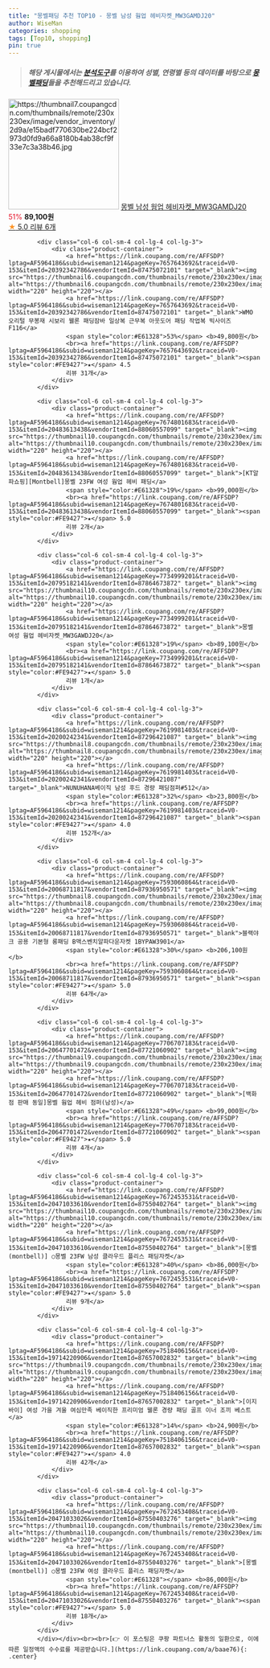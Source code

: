 ```yaml
---
title: "몽벨패딩 추천 TOP10 - 몽벨 남성 웜업 헤비자켓_MW3GAMDJ20"
author: WiseMan
categories: shopping
tags: [Top10, shopping]
pin: true
---
```


> ##### 해당 게시물에서는 [**분석도구**](https://itemscout.io/)를 이용하여 **성별**, **연령별** 등의 데이터를 바탕으로 [**몽벨패딩**](https://link.coupang.com/a/baae76)들을 추천해드리고 있습니다.
<div class="container"><div class="row">
            <div class="col-6 col-sm-4 col-lg-4 col-lg-3">
                <div class="product-container">
                    <a href="https://link.coupang.com/re/AFFSDP?lptag=AF5964186&subid=wiseman1214&pageKey=7734999328&traceid=V0-153&itemId=20795183429&vendorItemId=87864670856" target="_blank"><img src="https://thumbnail7.coupangcdn.com/thumbnails/remote/230x230ex/image/vendor_inventory/2d9a/e15badf770630be224bcf2973d0fd9a66a8180b4ab38cf9f33e7c3a38b46.jpg" alt="https://thumbnail7.coupangcdn.com/thumbnails/remote/230x230ex/image/vendor_inventory/2d9a/e15badf770630be224bcf2973d0fd9a66a8180b4ab38cf9f33e7c3a38b46.jpg" width="220" height="220"></a>
                    <a href="https://link.coupang.com/re/AFFSDP?lptag=AF5964186&subid=wiseman1214&pageKey=7734999328&traceid=V0-153&itemId=20795183429&vendorItemId=87864670856" target="_blank">몽벨 남성 웜업 헤비자켓_MW3GAMDJ20</a>
                    <span style="color:#E61328">51%</span> <b>89,100원</b>
                    <br><a href="https://link.coupang.com/re/AFFSDP?lptag=AF5964186&subid=wiseman1214&pageKey=7734999328&traceid=V0-153&itemId=20795183429&vendorItemId=87864670856" target="_blank"><span style="color:#FE9427">★</span> 5.0
                    리뷰 6개</a>
                </div>
            </div>
            
            <div class="col-6 col-sm-4 col-lg-4 col-lg-3">
                <div class="product-container">
                    <a href="https://link.coupang.com/re/AFFSDP?lptag=AF5964186&subid=wiseman1214&pageKey=7657643692&traceid=V0-153&itemId=20392342786&vendorItemId=87475072101" target="_blank"><img src="https://thumbnail6.coupangcdn.com/thumbnails/remote/230x230ex/image/vendor_inventory/e957/bb24b1591860e2c0ef60cb82b5d4d5f0695372fa210942f030945df72ad8.jpg" alt="https://thumbnail6.coupangcdn.com/thumbnails/remote/230x230ex/image/vendor_inventory/e957/bb24b1591860e2c0ef60cb82b5d4d5f0695372fa210942f030945df72ad8.jpg" width="220" height="220"></a>
                    <a href="https://link.coupang.com/re/AFFSDP?lptag=AF5964186&subid=wiseman1214&pageKey=7657643692&traceid=V0-153&itemId=20392342786&vendorItemId=87475072101" target="_blank">WMO 오리털 무봉재 시보리 웰론 패딩잠바 일상복 근무복 아웃도어 패딩 작업복 빅사이즈 F116</a>
                    <span style="color:#E61328">53%</span> <b>49,800원</b>
                    <br><a href="https://link.coupang.com/re/AFFSDP?lptag=AF5964186&subid=wiseman1214&pageKey=7657643692&traceid=V0-153&itemId=20392342786&vendorItemId=87475072101" target="_blank"><span style="color:#FE9427">★</span> 4.5
                    리뷰 31개</a>
                </div>
            </div>
            
            <div class="col-6 col-sm-4 col-lg-4 col-lg-3">
                <div class="product-container">
                    <a href="https://link.coupang.com/re/AFFSDP?lptag=AF5964186&subid=wiseman1214&pageKey=7674801683&traceid=V0-153&itemId=20483613438&vendorItemId=88060557099" target="_blank"><img src="https://thumbnail10.coupangcdn.com/thumbnails/remote/230x230ex/image/vendor_inventory/e909/87f90383bef8b39f832ed31f15fb44ed0e73e5be1074edb37de0a77a2e96.png" alt="https://thumbnail10.coupangcdn.com/thumbnails/remote/230x230ex/image/vendor_inventory/e909/87f90383bef8b39f832ed31f15fb44ed0e73e5be1074edb37de0a77a2e96.png" width="220" height="220"></a>
                    <a href="https://link.coupang.com/re/AFFSDP?lptag=AF5964186&subid=wiseman1214&pageKey=7674801683&traceid=V0-153&itemId=20483613438&vendorItemId=88060557099" target="_blank">[KT알파쇼핑][Montbell]몽벨 23FW 여성 웜업 헤비 패딩</a>
                    <span style="color:#E61328">19%</span> <b>99,000원</b>
                    <br><a href="https://link.coupang.com/re/AFFSDP?lptag=AF5964186&subid=wiseman1214&pageKey=7674801683&traceid=V0-153&itemId=20483613438&vendorItemId=88060557099" target="_blank"><span style="color:#FE9427">★</span> 5.0
                    리뷰 2개</a>
                </div>
            </div>
            
            <div class="col-6 col-sm-4 col-lg-4 col-lg-3">
                <div class="product-container">
                    <a href="https://link.coupang.com/re/AFFSDP?lptag=AF5964186&subid=wiseman1214&pageKey=7734999201&traceid=V0-153&itemId=20795182141&vendorItemId=87864673872" target="_blank"><img src="https://thumbnail10.coupangcdn.com/thumbnails/remote/230x230ex/image/vendor_inventory/e109/c94dd46c6d4a9d188dbfaebeaf689fead699cf1b9e5bda3765d05cfbceee.png" alt="https://thumbnail10.coupangcdn.com/thumbnails/remote/230x230ex/image/vendor_inventory/e109/c94dd46c6d4a9d188dbfaebeaf689fead699cf1b9e5bda3765d05cfbceee.png" width="220" height="220"></a>
                    <a href="https://link.coupang.com/re/AFFSDP?lptag=AF5964186&subid=wiseman1214&pageKey=7734999201&traceid=V0-153&itemId=20795182141&vendorItemId=87864673872" target="_blank">몽벨 여성 웜업 헤비자켓_MW3GAWDJ20</a>
                    <span style="color:#E61328">19%</span> <b>89,100원</b>
                    <br><a href="https://link.coupang.com/re/AFFSDP?lptag=AF5964186&subid=wiseman1214&pageKey=7734999201&traceid=V0-153&itemId=20795182141&vendorItemId=87864673872" target="_blank"><span style="color:#FE9427">★</span> 5.0
                    리뷰 1개</a>
                </div>
            </div>
            
            <div class="col-6 col-sm-4 col-lg-4 col-lg-3">
                <div class="product-container">
                    <a href="https://link.coupang.com/re/AFFSDP?lptag=AF5964186&subid=wiseman1214&pageKey=7619981403&traceid=V0-153&itemId=20200242341&vendorItemId=87296421087" target="_blank"><img src="https://thumbnail8.coupangcdn.com/thumbnails/remote/230x230ex/image/vendor_inventory/d1ad/509c64b30fa6367625fa9e6f63409b4d6d228c6cc78364a62f1e99c0c1c8.jpg" alt="https://thumbnail8.coupangcdn.com/thumbnails/remote/230x230ex/image/vendor_inventory/d1ad/509c64b30fa6367625fa9e6f63409b4d6d228c6cc78364a62f1e99c0c1c8.jpg" width="220" height="220"></a>
                    <a href="https://link.coupang.com/re/AFFSDP?lptag=AF5964186&subid=wiseman1214&pageKey=7619981403&traceid=V0-153&itemId=20200242341&vendorItemId=87296421087" target="_blank">NUNUHANA베이직 남성 후드 경량 패딩점퍼#512</a>
                    <span style="color:#E61328">32%</span> <b>23,800원</b>
                    <br><a href="https://link.coupang.com/re/AFFSDP?lptag=AF5964186&subid=wiseman1214&pageKey=7619981403&traceid=V0-153&itemId=20200242341&vendorItemId=87296421087" target="_blank"><span style="color:#FE9427">★</span> 4.0
                    리뷰 152개</a>
                </div>
            </div>
            
            <div class="col-6 col-sm-4 col-lg-4 col-lg-3">
                <div class="product-container">
                    <a href="https://link.coupang.com/re/AFFSDP?lptag=AF5964186&subid=wiseman1214&pageKey=7593060864&traceid=V0-153&itemId=20068711817&vendorItemId=87936950571" target="_blank"><img src="https://thumbnail8.coupangcdn.com/thumbnails/remote/230x230ex/image/vendor_inventory/d442/8bedb3a2f0c51f001fe678ec5a74fc8aa33c6bbe1a1daf0deffcc0c82c52.jpg" alt="https://thumbnail8.coupangcdn.com/thumbnails/remote/230x230ex/image/vendor_inventory/d442/8bedb3a2f0c51f001fe678ec5a74fc8aa33c6bbe1a1daf0deffcc0c82c52.jpg" width="220" height="220"></a>
                    <a href="https://link.coupang.com/re/AFFSDP?lptag=AF5964186&subid=wiseman1214&pageKey=7593060864&traceid=V0-153&itemId=20068711817&vendorItemId=87936950571" target="_blank">블랙야크 공용 기본형 롱패딩 B맥스벤치알파다운자켓 1BYPAW3901</a>
                    <span style="color:#E61328">30%</span> <b>206,100원</b>
                    <br><a href="https://link.coupang.com/re/AFFSDP?lptag=AF5964186&subid=wiseman1214&pageKey=7593060864&traceid=V0-153&itemId=20068711817&vendorItemId=87936950571" target="_blank"><span style="color:#FE9427">★</span> 5.0
                    리뷰 64개</a>
                </div>
            </div>
            
            <div class="col-6 col-sm-4 col-lg-4 col-lg-3">
                <div class="product-container">
                    <a href="https://link.coupang.com/re/AFFSDP?lptag=AF5964186&subid=wiseman1214&pageKey=7706707183&traceid=V0-153&itemId=20647701472&vendorItemId=87721060902" target="_blank"><img src="https://thumbnail9.coupangcdn.com/thumbnails/remote/230x230ex/image/vendor_inventory/d583/f89df8436c778eaafc5b794eeefdbaca80cefbd195d701fe2d1d85e62299.png" alt="https://thumbnail9.coupangcdn.com/thumbnails/remote/230x230ex/image/vendor_inventory/d583/f89df8436c778eaafc5b794eeefdbaca80cefbd195d701fe2d1d85e62299.png" width="220" height="220"></a>
                    <a href="https://link.coupang.com/re/AFFSDP?lptag=AF5964186&subid=wiseman1214&pageKey=7706707183&traceid=V0-153&itemId=20647701472&vendorItemId=87721060902" target="_blank">[백화점 판매 동일]몽벨 웜업 헤비 점퍼(남성)</a>
                    <span style="color:#E61328">49%</span> <b>99,000원</b>
                    <br><a href="https://link.coupang.com/re/AFFSDP?lptag=AF5964186&subid=wiseman1214&pageKey=7706707183&traceid=V0-153&itemId=20647701472&vendorItemId=87721060902" target="_blank"><span style="color:#FE9427">★</span> 5.0
                    리뷰 4개</a>
                </div>
            </div>
            
            <div class="col-6 col-sm-4 col-lg-4 col-lg-3">
                <div class="product-container">
                    <a href="https://link.coupang.com/re/AFFSDP?lptag=AF5964186&subid=wiseman1214&pageKey=7672453531&traceid=V0-153&itemId=20471033610&vendorItemId=87550402764" target="_blank"><img src="https://thumbnail10.coupangcdn.com/thumbnails/remote/230x230ex/image/vendor_inventory/19b0/f5bbc89aa0b13263a0efd078a3119089051cf53d2d706622cb40a9d6c262.jpg" alt="https://thumbnail10.coupangcdn.com/thumbnails/remote/230x230ex/image/vendor_inventory/19b0/f5bbc89aa0b13263a0efd078a3119089051cf53d2d706622cb40a9d6c262.jpg" width="220" height="220"></a>
                    <a href="https://link.coupang.com/re/AFFSDP?lptag=AF5964186&subid=wiseman1214&pageKey=7672453531&traceid=V0-153&itemId=20471033610&vendorItemId=87550402764" target="_blank">[몽벨(montbell)] ○몽벨 23FW 남성 클라우드 플리스 패딩자켓</a>
                    <span style="color:#E61328">40%</span> <b>86,000원</b>
                    <br><a href="https://link.coupang.com/re/AFFSDP?lptag=AF5964186&subid=wiseman1214&pageKey=7672453531&traceid=V0-153&itemId=20471033610&vendorItemId=87550402764" target="_blank"><span style="color:#FE9427">★</span> 5.0
                    리뷰 9개</a>
                </div>
            </div>
            
            <div class="col-6 col-sm-4 col-lg-4 col-lg-3">
                <div class="product-container">
                    <a href="https://link.coupang.com/re/AFFSDP?lptag=AF5964186&subid=wiseman1214&pageKey=7518406156&traceid=V0-153&itemId=19714220906&vendorItemId=87657002832" target="_blank"><img src="https://thumbnail9.coupangcdn.com/thumbnails/remote/230x230ex/image/vendor_inventory/1403/f3eea3d51d3a2ba1f9ed038a8833cdecdbe06de1167278ade742b94b2562.jpg" alt="https://thumbnail9.coupangcdn.com/thumbnails/remote/230x230ex/image/vendor_inventory/1403/f3eea3d51d3a2ba1f9ed038a8833cdecdbe06de1167278ade742b94b2562.jpg" width="220" height="220"></a>
                    <a href="https://link.coupang.com/re/AFFSDP?lptag=AF5964186&subid=wiseman1214&pageKey=7518406156&traceid=V0-153&itemId=19714220906&vendorItemId=87657002832" target="_blank">[이지바이] 여성 가을 겨울 여심만족 베이직한 프리미엄 웰론 경량 패딩 골프 이너 조끼 베스트</a>
                    <span style="color:#E61328">14%</span> <b>24,900원</b>
                    <br><a href="https://link.coupang.com/re/AFFSDP?lptag=AF5964186&subid=wiseman1214&pageKey=7518406156&traceid=V0-153&itemId=19714220906&vendorItemId=87657002832" target="_blank"><span style="color:#FE9427">★</span> 4.0
                    리뷰 42개</a>
                </div>
            </div>
            
            <div class="col-6 col-sm-4 col-lg-4 col-lg-3">
                <div class="product-container">
                    <a href="https://link.coupang.com/re/AFFSDP?lptag=AF5964186&subid=wiseman1214&pageKey=7672453408&traceid=V0-153&itemId=20471033026&vendorItemId=87550403276" target="_blank"><img src="https://thumbnail10.coupangcdn.com/thumbnails/remote/230x230ex/image/vendor_inventory/51f6/aeafb9e657b911b83d7e9ebfde38f57698d45e392bf9579135fbaa7d271b.jpg" alt="https://thumbnail10.coupangcdn.com/thumbnails/remote/230x230ex/image/vendor_inventory/51f6/aeafb9e657b911b83d7e9ebfde38f57698d45e392bf9579135fbaa7d271b.jpg" width="220" height="220"></a>
                    <a href="https://link.coupang.com/re/AFFSDP?lptag=AF5964186&subid=wiseman1214&pageKey=7672453408&traceid=V0-153&itemId=20471033026&vendorItemId=87550403276" target="_blank">[몽벨(montbell)] ○몽벨 23FW 여성 클라우드 플리스 패딩자켓</a>
                    <span style="color:#E61328"></span> <b>86,000원</b>
                    <br><a href="https://link.coupang.com/re/AFFSDP?lptag=AF5964186&subid=wiseman1214&pageKey=7672453408&traceid=V0-153&itemId=20471033026&vendorItemId=87550403276" target="_blank"><span style="color:#FE9427">★</span> 5.0
                    리뷰 18개</a>
                </div>
            </div>
            </div></div><br><br>[👉 이 포스팅은 쿠팡 파트너스 활동의 일환으로, 이에 따른 일정액의 수수료를 제공받습니다.](https://link.coupang.com/a/baae76){: .center}
